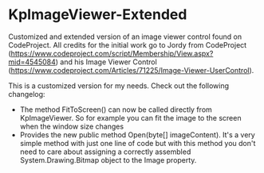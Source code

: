 # KpImageViewer-Extended
Customized and extended version of an image viewer control found on CodeProject. All credits for the initial work go to Jordy from CodeProject (https://www.codeproject.com/script/Membership/View.aspx?mid=4545084) and his Image Viewer Control (https://www.codeproject.com/Articles/71225/Image-Viewer-UserControl).

This is a customized version for my needs. Check out the following changelog:

- The method FitToScreen() can now be called directly from KpImageViewer. So for example you can fit the image to the screen when the window size changes
- Provides the new public method Open(byte[] imageContent). It's a very simple method with just one line of code but with this method you don't need to care about assigning a correctly assembled System.Drawing.Bitmap object to the Image property. 

